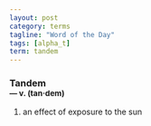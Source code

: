 ```yaml
---
layout: post
category: terms
tagline: "Word of the Day"
tags: [alpha_t]
term: tandem
---
```


<h3>Tandem<br/> <small>&mdash; v. (tan<span>&middot;</span>dem)</small></h3>
<p><ol><li>an effect of exposure to the sun</li>
</ol></p>
